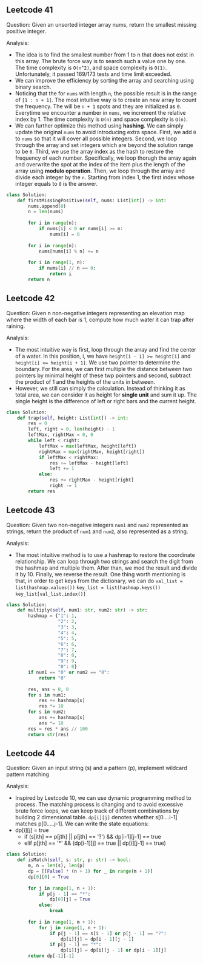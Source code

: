 ## Leetcode 41

Question: Given an unsorted integer array nums, return the smallest missing positive integer.

Analysis:
- The idea is to find the smallest number from 1 to n that does not exist in this array. The brute force way is to search such a value one by one. The time complexity is `O(n^2)`, and space complexity is `O(1)`. Unfortunately, it passed 169/173 tests and time limit exceeded.
- We can improve the efficiency by sorting the array and searching using binary search.
- Noticing that the for `nums` with length `n`, the possible result is in the range of `[1 : n + 1]`. The most intuitive way is to create an new array to count the frequency. The will be `n + 1` spots and they are initialized as `0`. Everytime we encounter a number in `nums`, we increment the relative index by 1. The time complexity is `O(n)` and space complexity is `O(n)`. 
- We can further optimize this method using **hashing**. We can simply update the original `nums` to avoid introducing extra space. First, we add `0` to `nums` so that it will cover all possible integers. Second, we loop through the array and set integers which are beyond the solution range to be `0`. Third, we use the array index as the hash to restore the frequency of each number. Specifically, we loop thorugh the array again and overwrite the spot at the index of the item plus the length of the array using **modulo operation**. Then, we loop through the array and divide each integer by the `n`. Starting from index 1, the first index whose integer equals to `0` is the answer. 

```python
class Solution:
    def firstMissingPositive(self, nums: List[int]) -> int:
        nums.append(0)
        n = len(nums)
        
        for i in range(n):
            if nums[i] < 0 or nums[i] >= n:
                nums[i] = 0
        
        for i in range(n):
            nums[nums[i] % n] += n
        
        for i in range(1, n):
            if nums[i] // n == 0:
                return i
        return n
```

## Leetcode 42

Question: Given n non-negative integers representing an elevation map where the width of each bar is 1, compute how much water it can trap after raining.

Analysis:
- The most intuitive way is first, loop through the array and find the center of a water. In this position, i, we have `height[i - 1] >= height[i]` and `height[i] <= height[i + 1]`. We use two pointer to determine the boundary. For the area, we can first multiple the distance between two pointers by minimal height of these twp pointers and second, subtract the product of 1 and the heights of the units in between.
- However, we still can simply the calculation. Instead of thinking it as total area, we can consider it as height for **single unit** and sum it up. The single height is the difference of left or right bars and the current height. 

```python
class Solution:
    def trap(self, height: List[int]) -> int:
        res = 0
        left, right = 0, len(height) - 1
        leftMax, rightMax = 0, 0
        while left < right:
            leftMax = max(leftMax, height[left])
            rightMax = max(rightMax, height[right])
            if leftMax < rightMax:
                res += leftMax - height[left]
                left += 1
            else:
                res += rightMax - height[right]
                right -= 1
        return res
```

## Leetcode 43

Question: Given two non-negative integers `num1` and `num2` represented as strings, return the product of `num1` and `num2`, also represented as a string.

Analysis:
- The most intuitive method is to use a hashmap to restore the coordinate relationship. We can loop through two strings and search the digit from the hashmap and multiple them. After than, we mod the result and divide it by 10. Finally, we reverse the result. One thing worth mentioning is that, in order to get keys from the dictionary, we can do `val_list = list(hashmap.values())` `key_list = list(hashmap.keys())` `key_list[val_list.index()]`

```python
class Solution:
    def multiply(self, num1: str, num2: str) -> str:
        hashmap = {"1": 1,
                   "2": 2,
                   "3": 3, 
                   "4": 4,
                   "5": 5,
                   "6": 6,
                   "7": 7,
                   "8": 8,
                   "9": 9,
                   "0": 0}
        if num1 == "0" or num2 == "0":
            return "0"
        
        res, ans = 0, 0
        for s in num1:
            res += hashmap[s]
            res *= 10
        for s in num2:
            ans += hashmap[s]
            ans *= 10
        res = res * ans // 100
        return str(res)
```


## Leetcode 44
Question: Given an input string (s) and a pattern (p), implement wildcard pattern matching

Analysis:
- Inspired by Leetcode 10, we can use dynamic programming method to process. The matching process is changing and to avoid excessive brute force loops, we can keep track of different combinations by building 2 dimensional table. `dp[i][j]` denotes whether s[0....i-1] matches p[0.....j-1]. We can write the state equations: 
- dp[i][j] = true
    - if (s[ith] == p[jth] || p[jth] == '?') && dp[i-1][j-1] == true
    - elif p[jth] == '*' && (dp[i-1][j] == true || dp[i][j-1] == true) 


```python
class Solution:
    def isMatch(self, s: str, p: str) -> bool:
        m, n = len(s), len(p)
        dp = [[False] * (n + 1) for _ in range(m + 1)]
        dp[0][0] = True
        
        for j in range(1, n + 1):
            if p[j - 1] == "*":
                dp[0][j] = True
            else:
                break
        
        for i in range(1, m + 1):
            for j in range(1, n + 1):
                if p[j - 1] == s[i - 1] or p[j - 1] == "?":
                    dp[i][j] = dp[i - 1][j - 1]
                if p[j - 1] == "*":
                    dp[i][j] = dp[i][j - 1] or dp[i - 1][j]
        return dp[-1][-1]
```

